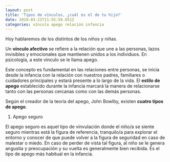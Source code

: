 ```yaml
---
layout: post
title: 'Tipos de vínculos, ¿cuál es el de tu hijo?'
date: 2019-03-21T11:55:59.651Z
categories: vínculo apego relación infancia
---
```

Hoy hablaremos de los distintos de los niños y niñas.

Un **vínculo afectivo** se refiere a la relación que une a las personas, lazos invisibles y emocionales que mantienen unidos a los individuos. En psicología, a este vínculo se le llama apego.

Este concepto es fundamental en las relaciones entre personas, se inicia desde la infancia con la relación con nuestros padres, familiares o cuidadores principales y estará presente a lo largo de la vida. El **estilo de apego** establecido durante la infancia marcará la manera de relacionarse tanto con las personas cercanas como con las demás personas. 

Según el creador de la teoría del apego, John Bowlby, existen **cuatro tipos de apego**.

1. Apego seguro

El apego seguro es aquel tipo de vinvulación donde el niño/a se siente seguro mientras está la figura de referencia, tranquilo/a para explorar el entorno y conocer de que puede volver a la figura de seguridad en caso de malestar o miedo. En caso de perder de vista tal figura, al niño se le genera angustia y preocupación y su vuelta es generalmente bien recibida. Es el tipo de apego más habitual en la infancia.
